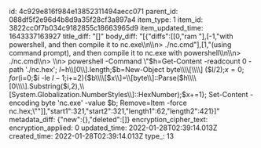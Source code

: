 id: 4c929e816f984e13852311494aecc071
parent_id: 088df5f2e96d4b8d9a35f28cf3a897a4
item_type: 1
item_id: 3822cc0f7b034c9182855c18663965d9
item_updated_time: 1643337163927
title_diff: "[]"
body_diff: "[{\"diffs\":[[0,\"ram \"],[-1,\"with powershell, and then compile it to nc.exe\\\n\\\n> ./nc.cmd\"],[1,\"(using command prompt), and then compile it to nc.exe with powershell\\\n\\\n> ./nc.cmd\\\n> \\\n> powershell -Command \\\"$h=Get-Content -readcount 0 -path './nc.hex'; $l=$h\\\\[0\\\\].length;$b=New-Object byte\\\\[\\\\] ($l/2);$x=0;for ($i=0;$i -le $l-1;$i+=2){$b\\\\[$x\\\\]=\\\\[byte\\\\]::Parse($h\\\\[0\\\\].Substring($i,2),\\\\[System.Globalization.NumberStyles\\\\]::HexNumber);$x+=1}; Set-Content -encoding byte 'nc.exe' -value $b; Remove=Item -force nc.hex;\\\"\"]],\"start1\":321,\"start2\":321,\"length1\":62,\"length2\":421}]"
metadata_diff: {"new":{},"deleted":[]}
encryption_cipher_text: 
encryption_applied: 0
updated_time: 2022-01-28T02:39:14.013Z
created_time: 2022-01-28T02:39:14.013Z
type_: 13